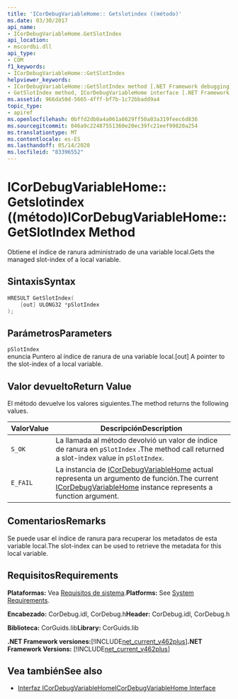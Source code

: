```yaml
---
title: 'ICorDebugVariableHome:: Getslotindex ((método)'
ms.date: 03/30/2017
api_name:
- ICorDebugVariableHome.GetSlotIndex
api_location:
- mscordbi.dll
api_type:
- COM
f1_keywords:
- ICorDebugVariableHome::GetSlotIndex
helpviewer_keywords:
- ICorDebugVariableHome::GetSlotIndex method [.NET Framework debugging]
- GetSlotIndex method, ICorDebugVariableHome interface [.NET Framework debugging]
ms.assetid: 966da50d-5665-4fff-bf7b-1c72bbadd9a4
topic_type:
- apiref
ms.openlocfilehash: 0bffd2db0a4a061a8629ff50a03a319feec6d836
ms.sourcegitcommit: 046a9c22487551360e20ec39fc21eef99820a254
ms.translationtype: MT
ms.contentlocale: es-ES
ms.lasthandoff: 05/14/2020
ms.locfileid: "83396552"
---
```

# <a name="icordebugvariablehomegetslotindex-method"></a><span data-ttu-id="90a37-102">ICorDebugVariableHome:: Getslotindex ((método)</span><span class="sxs-lookup"><span data-stu-id="90a37-102">ICorDebugVariableHome::GetSlotIndex Method</span></span>
<span data-ttu-id="90a37-103">Obtiene el índice de ranura administrado de una variable local.</span><span class="sxs-lookup"><span data-stu-id="90a37-103">Gets the managed slot-index of a local variable.</span></span>  
  
## <a name="syntax"></a><span data-ttu-id="90a37-104">Sintaxis</span><span class="sxs-lookup"><span data-stu-id="90a37-104">Syntax</span></span>  
  
```cpp  
HRESULT GetSlotIndex(  
    [out] ULONG32 *pSlotIndex  
);  
```  
  
## <a name="parameters"></a><span data-ttu-id="90a37-105">Parámetros</span><span class="sxs-lookup"><span data-stu-id="90a37-105">Parameters</span></span>  
 `pSlotIndex`  
 <span data-ttu-id="90a37-106">enuncia Puntero al índice de ranura de una variable local.</span><span class="sxs-lookup"><span data-stu-id="90a37-106">[out] A pointer to the slot-index of a local variable.</span></span>  
  
## <a name="return-value"></a><span data-ttu-id="90a37-107">Valor devuelto</span><span class="sxs-lookup"><span data-stu-id="90a37-107">Return Value</span></span>  
 <span data-ttu-id="90a37-108">El método devuelve los valores siguientes.</span><span class="sxs-lookup"><span data-stu-id="90a37-108">The method returns the following values.</span></span>  
  
|<span data-ttu-id="90a37-109">Valor</span><span class="sxs-lookup"><span data-stu-id="90a37-109">Value</span></span>|<span data-ttu-id="90a37-110">Descripción</span><span class="sxs-lookup"><span data-stu-id="90a37-110">Description</span></span>|  
|-----------|-----------------|  
|`S_OK`|<span data-ttu-id="90a37-111">La llamada al método devolvió un valor de índice de ranura en `pSlotIndex` .</span><span class="sxs-lookup"><span data-stu-id="90a37-111">The method call returned a slot-index value in `pSlotIndex`.</span></span>|  
|`E_FAIL`|<span data-ttu-id="90a37-112">La instancia de [ICorDebugVariableHome](icordebugvariablehome-interface.md) actual representa un argumento de función.</span><span class="sxs-lookup"><span data-stu-id="90a37-112">The current [ICorDebugVariableHome](icordebugvariablehome-interface.md) instance represents a function argument.</span></span>|  
  
## <a name="remarks"></a><span data-ttu-id="90a37-113">Comentarios</span><span class="sxs-lookup"><span data-stu-id="90a37-113">Remarks</span></span>  
 <span data-ttu-id="90a37-114">Se puede usar el índice de ranura para recuperar los metadatos de esta variable local.</span><span class="sxs-lookup"><span data-stu-id="90a37-114">The slot-index can be used to retrieve the metadata for this local variable.</span></span>  
  
## <a name="requirements"></a><span data-ttu-id="90a37-115">Requisitos</span><span class="sxs-lookup"><span data-stu-id="90a37-115">Requirements</span></span>  
 <span data-ttu-id="90a37-116">**Plataformas:** Vea [Requisitos de sistema](../../get-started/system-requirements.md).</span><span class="sxs-lookup"><span data-stu-id="90a37-116">**Platforms:** See [System Requirements](../../get-started/system-requirements.md).</span></span>  
  
 <span data-ttu-id="90a37-117">**Encabezado:** CorDebug.idl, CorDebug.h</span><span class="sxs-lookup"><span data-stu-id="90a37-117">**Header:** CorDebug.idl, CorDebug.h</span></span>  
  
 <span data-ttu-id="90a37-118">**Biblioteca:** CorGuids.lib</span><span class="sxs-lookup"><span data-stu-id="90a37-118">**Library:** CorGuids.lib</span></span>  
  
 <span data-ttu-id="90a37-119">**.NET Framework versiones:**[!INCLUDE[net_current_v462plus](../../../../includes/net-current-v462plus-md.md)]</span><span class="sxs-lookup"><span data-stu-id="90a37-119">**.NET Framework Versions:** [!INCLUDE[net_current_v462plus](../../../../includes/net-current-v462plus-md.md)]</span></span>  
  
## <a name="see-also"></a><span data-ttu-id="90a37-120">Vea también</span><span class="sxs-lookup"><span data-stu-id="90a37-120">See also</span></span>

- [<span data-ttu-id="90a37-121">Interfaz ICorDebugVariableHome</span><span class="sxs-lookup"><span data-stu-id="90a37-121">ICorDebugVariableHome Interface</span></span>](icordebugvariablehome-interface.md)
